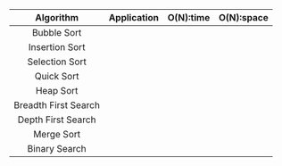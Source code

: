 |  <center>Algorithm</center> |  <center>Application</center> |  <center>O(N):time</center> |  <center>O(N):space</center> |
|:--------|:--------:|--------:|--------:|
| <center>Bubble Sort</center> | <center></center> | <center></center> | <center></center> |
| <center>Insertion Sort</center> | <center></center> | <center></center> | <center></center> |
| <center>Selection Sort</center> | <center></center> | <center></center> | <center></center> |
| <center>Quick Sort</center> | <center></center> | <center></center> | <center></center> |
| <center>Heap Sort</center> | <center></center> | <center></center> | <center></center> |
| <center>Breadth First Search</center> | <center></center> | <center></center> | <center></center> |
| <center>Depth First Search</center> | <center></center> | <center></center> | <center></center> |
| <center>Merge Sort</center> | <center></center> | <center></center> | <center></center> |
| <center>Binary Search</center> | <center></center> | <center></center> | <center></center> |




